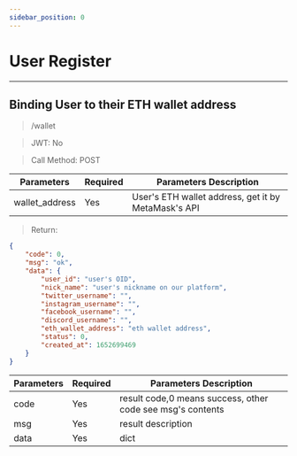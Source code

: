 ```yaml
---
sidebar_position: 0
---
```


# User Register
___

## Binding User to their ETH wallet address

> /wallet

> JWT: No

> Call Method: POST

| Parameters  | Required |  Parameters Description|
| ------------- | ------------- |--------|
| wallet_address  | Yes  |  User's ETH wallet address, get it by MetaMask's API  |

> Return:

```json
{
    "code": 0,
    "msg": "ok",
    "data": {
        "user_id": "user's OID",
        "nick_name": "user's nickname on our platform",
        "twitter_username": "",
        "instagram_username": "",
        "facebook_username": "",
        "discord_username": "",
        "eth_wallet_address": "eth wallet address",
        "status": 0,
        "created_at": 1652699469
    }
}
```

| Parameters  | Required |  Parameters Description|
| ------------- | ------------- |--------|
| code  | Yes  |  result code,0 means success, other code see msg's contents  |
| msg  | Yes  | result description   |
| data  | Yes  | dict |

<!-- ## Register an User
> /register

> JWT: No

> Call Method: POST

| Parameters  | Required |  Parameters Description|
| ------------- | ------------- |--------|
| platform  | Yes  |  social platform,only one of below: twitter/facebook/instagram/discord  |
| user_name  | Yes  | User's name on platform   |

> Return:

| Parameters  | Required |  Parameters Description|
| ------------- | ------------- |--------|
| code  | Yes  |  result code,0 means success, other code see msg's contents  |
| msg  | Yes  | result description   |
| data  | Yes  | return user data if code is 0, otherwise return None |
|    -user_id|| User's oid|
|    -nick_name|| User's nick name|
|    -twitter_username|| User's name on Twitter|
|    -instagram_username|| User's name on Instagram|
|    -facebook_username|| User's name on Facebook|
|    -discord_username|| User's name on Discord|
|    -eth_wallet_address|| User's ETH wallet address|
|    -status|| User's status,0 means normal|
|    -created_at|| User's created time|

___ -->